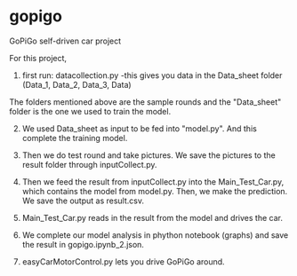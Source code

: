 # gopigo
GoPiGo self-driven car project 


For this project, 

1. first run: datacollection.py
  -this gives you data in the Data_sheet folder
  (Data_1, Data_2, Data_3, Data)
  
  The folders mentioned above are the sample rounds and the "Data_sheet" folder is the one we used to train the model.

2. We used Data_sheet as input to be fed into "model.py". And this complete the training model. 

3. Then we do test round and take pictures. We save the pictures to the result folder through inputCollect.py.

4. Then we feed the result from inputCollect.py into the Main_Test_Car.py, which contains the model from model.py. Then, we make the prediction. We save the output as result.csv.

5. Main_Test_Car.py reads in the result from the model and drives the car.

6. We complete our model analysis in phython notebook (graphs) and save the result in gopigo.ipynb_2.json.

7. easyCarMotorControl.py lets you drive GoPiGo around.



